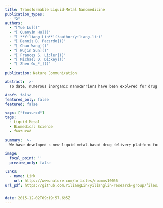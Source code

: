 ```yaml
---
title: Transformable Liquid-Metal Nanomedicine
publication_types:
  - "2"
authors:
  - "[Yue Lu]()"
  - "[ Quanyin Hu]()"
  - "[ **Yiliang Lin**](/author/yiliang-lin)"
  - "[ Dennis B. Pacardo]()"
  - "[ Chao Wang]()"
  - "[ Wujin Sun]()"
  - "[ Frances S. Ligler]()"
  - "[ Michael D. Dickey]()"
  - "[ Zhen Gu_*_]()"
  - 
publication: Nature Communication

abstract:  >-
  To date, numerous inorganic nanocarriers have been explored for drug delivery systems (DDSs). However, the clinical application of inorganic formulations has often been hindered by their toxicity and failure to biodegrade. We describe here a transformable liquid-metal nanomedicine, based on a core–shell nanosphere composed of a liquid-phase eutectic gallium-indium core and a thiolated polymeric shell. This formulation can be simply produced through a sonication-mediated method with bioconjugation flexibility. The resulting nanoparticles loaded with doxorubicin (Dox) have an average diameter of 107 nm and demonstrate the capability to fuse and subsequently degrade under a mildly acidic condition, which facilitates release of Dox in acidic endosomes after cellular internalization. Equipped with hyaluronic acid, a tumour-targeting ligand, this formulation displays enhanced chemotherapeutic inhibition towards the xenograft tumour-bearing mice. This liquid metal-based DDS with fusible and degradable behaviour under physiological conditions provides a new strategy for engineering theranostic agents with low toxicity.

draft: false
featured_only: false
featured: false

tags: ["featured"]
tags:
  - Liquid Metal
  - Biomedical Science
  - featured
 
summary:  >-
  We have developed a new liquid metal-based drug delivery platform for anticancer therapy. The liquid-metal nanomedicines are able to fuse for promoting drug release and eventually degrade under a mild acidic environment.
  
image:
  focal_point: ''
  preview_only: false

links:
  - name: Link
    url: https://www.nature.com/articles/ncomms10066
url_pdf: https://github.com/YiliangLin/yilianglin-research-group/files/9945518/Transformable.liquid-metal.nanomedicine.pdf


date: 2015-12-02T09:19:57.695Z
---
```

